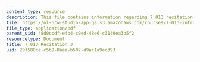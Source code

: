 ```yaml
---
content_type: resource
description: This file contains information regarding 7.013 recitation 3.
file: https://ol-ocw-studio-app-qa.s3.amazonaws.com/courses/7-013-introductory-biology-spring-2013/29f580cec5b98aaeb507d9ac1a9ec393_MIT7_013S12_Recitation_3.pdf
file_type: application/pdf
parent_uid: 48d0ccdf-e4b4-c9ed-48e6-c3149ea3b5f2
resourcetype: Document
title: 7.013 Recitation 3
uid: 29f580ce-c5b9-8aae-b507-d9ac1a9ec393
---
```

